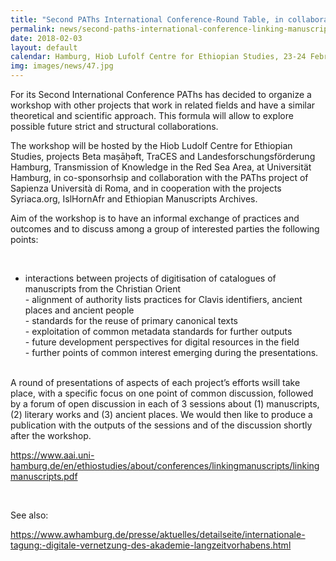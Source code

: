 ```yaml
---
title: "Second PAThs International Conference-Round Table, in collaboration with the projects Beta maṣāḥǝft and TraCES (Hamburg): \"Linking Manuscripts from the Coptic, Ethiopian and Syriac domain: Present and Future Synergy Strategies\""
permalink: news/second-paths-international-conference-linking-manuscripts
date: 2018-02-03
layout: default
calendar: Hamburg, Hiob Lufolf Centre for Ethiopian Studies, 23-24 February 2018
img: images/news/47.jpg
---
```


For its Second International Conference PAThs has decided to organize a workshop with other projects that work in related fields and have a similar theoretical and scientific approach. This formula will allow to explore possible future strict and structural collaborations.

The workshop will be hosted by the Hiob Ludolf Centre for Ethiopian Studies, projects Beta maṣāḥǝft, TraCES and Landesforschungsförderung Hamburg, Transmission of Knowledge in the Red Sea Area, at Universität Hamburg, in co-sponsorhsip and collaboration with the PAThs project of Sapienza Università di Roma, and in cooperation with the projects Syriaca.org, IslHornAfr and Ethiopian Manuscripts Archives.

Aim of the workshop is to have an informal exchange of practices and outcomes and to discuss among a group of interested parties the following points:

 

- interactions between projects of digitisation of catalogues of manuscripts from the Christian Orient<br />- alignment of authority lists practices for Clavis identifiers, ancient places and ancient people<br />- standards for the reuse of primary canonical texts<br />- exploitation of common metadata standards for further outputs<br />- future development perspectives for digital resources in the field<br />- further points of common interest emerging during the presentations.

<br />A round of presentations of aspects of each project’s efforts wsill take place, with a specific focus on one point of common discussion, followed by a forum of open discussion in each of 3 sessions about (1) manuscripts, (2) literary works and (3) ancient places. We would then like to produce a publication with the outputs of the sessions and of the discussion shortly after the workshop.

<a href="https://www.aai.uni-hamburg.de/en/ethiostudies/about/conferences/linkingmanuscripts/linkingmanuscripts.pdf">https://www.aai.uni-hamburg.de/en/ethiostudies/about/conferences/linkingmanuscripts/linkingmanuscripts.pdf</a> 

 

See also:

<a href="https://www.awhamburg.de/presse/aktuelles/detailseite/internationale-tagung:-digitale-vernetzung-des-akademie-langzeitvorhabens.html">https://www.awhamburg.de/presse/aktuelles/detailseite/internationale-tagung:-digitale-vernetzung-des-akademie-langzeitvorhabens.html</a>

 

<br /> 
